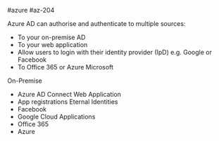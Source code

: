 #azure #az-204 

Azure AD can authorise and authenticate to multiple sources:
- To your on-premise AD
- To your web application
- Allow users to login with their identity provider (IpD) e.g. Google or Facebook
- To Office 365 or Azure Microsoft

On-Premise
- Azure AD Connect
Web Application
- App registrations
Eternal Identities
- Facebook
- Google
Cloud Applications
- Office 365
- Azure